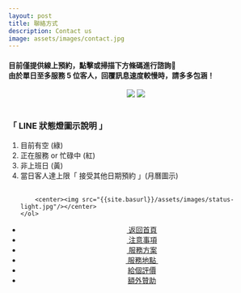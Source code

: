 ```yaml
---
layout: post
title: 聯絡方式
description: Contact us
image: assets/images/contact.jpg
---
```

<h4>目前僅提供線上預約，點擊或掃描下方條碼進行諮詢<br />由於單日至多服務 5 位客人，回覆訊息速度較慢時，請多多包涵！</h4>
<center><a href="http://line.me/ti/p/rp1aatBpg_">
<img src="{{site.basurl}}/assets/images/line.jpg"/></a>
<img src="{{site.basurl}}/assets/images/line-code.jpg"/>
</center>
<br />

<h3>「 LINE 狀態燈圖示說明 」</h3>
<div class="box">
    <ol>
        <li>目前有空 (綠) </li>
        <li>正在服務 or 忙碌中 (紅)</li>
        <li>非上班日 (黃)</li>
        <li>當日客人達上限「 接受其他日期預約 」(月曆圖示)</li><br />

        <center><img src="{{site.basurl}}/assets/images/status-light.jpg"/></center>
    </ol>
</div>

<!-- Main -->
<div class="content">
    <p style="text-transform: uppercase;"></p>
         <ul class="actions">
            <center>
                <div class="row 100% uniform">
                	<li><a href="{{site.basurl}}/" class="button special fa fa-home">&nbsp;返回首頁</a></li>
                	<li><a href="{{site.basurl}}/2018/01/08/precautions" class="button special fa fa-exclamation-triangle">&nbsp;注意事項</a></li>
                	<li><a href="{{site.basurl}}/2018/01/09/service" class="button special fa fa-file-text">&nbsp;服務方案</a></li>
                	<li><a href="{{site.basurl}}/2018/01/02/location" class="button special fa fa-location-arrow">&nbsp;服務地點&nbsp;</a></li>
                    <li><a href="{{site.basurl}}/2018/01/01/comments" class="button special icon fa-commenting">給個評價</a></li>
					<li><a href="{{site.basurl}}/2017/12/31/donate" class="button special icon fa-cc-visa">額外贊助</a></li>
                </div>
             </center>
        </ul>
</div>